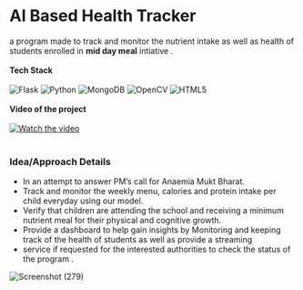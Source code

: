 # AI Based Health Tracker
a program made to track and monitor the nutrient intake as well as health of students enrolled in **mid day meal** intiative .
<br><br>
**Tech Stack** <br><br>
![Flask](https://img.shields.io/badge/-Flask-blue?style=for-the-badge&logo=Flask)
![Python](https://img.shields.io/badge/-Python-black?style=for-the-badge&logo=Python)
![MongoDB](https://img.shields.io/badge/-MongoDB-black?style=for-the-badge&logo=mongodb)
![OpenCV](https://img.shields.io/badge/opencv-%23white.svg?style=for-the-badge&logo=opencv&logoColor=white)
![HTML5](https://img.shields.io/badge/html5-%23E34F26.svg?style=for-the-badge&logo=html5&logoColor=white)
<br><br>
**Video of the project** <br><br>
[![Watch the video](https://user-images.githubusercontent.com/55660103/180276164-9ce5d3f7-5e65-42de-a255-b80349b4113b.png)](https://www.youtube.com/watch?v=1CnxmrVq94Y)
<br><br>
<h3>Idea/Approach Details</h3>
<ul>
<li>In an attempt to answer PM’s call for Anaemia Mukt Bharat.
<li>Track and monitor the weekly menu, calories and protein intake per child everyday using our model.
<li>Verify that children are attending the school and receiving a minimum nutrient meal for their physical and cognitive growth.
<li>Provide a dashboard to help gain insights by Monitoring and keeping track of the health of students as well as provide a streaming 
<li>service if requested for the interested authorities to check the status of the program .
</ul>

![Screenshot (279)](https://user-images.githubusercontent.com/55660103/180274142-75c88a61-6b01-47b2-bf4b-33f07bd836ca.png)
